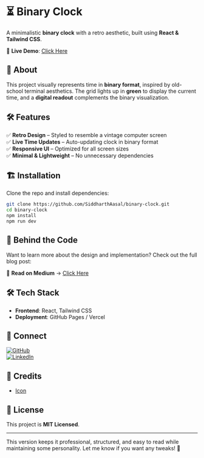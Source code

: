 # ⏳ Binary Clock  

A minimalistic **binary clock** with a retro aesthetic, built using **React & Tailwind CSS**.  

🚀 **Live Demo**: [Click Here](https://binary-clock-v0.vercel.app/)  

## 📜 About  

This project visually represents time in **binary format**, inspired by old-school terminal aesthetics. The grid lights up in **green** to display the current time, and a **digital readout** complements the binary visualization.  

## 🛠️ Features  

✅ **Retro Design** – Styled to resemble a vintage computer screen  
✅ **Live Time Updates** – Auto-updating clock in binary format  
✅ **Responsive UI** – Optimized for all screen sizes  
✅ **Minimal & Lightweight** – No unnecessary dependencies  
 
## 🏗️ Installation  

Clone the repo and install dependencies:  

```sh
git clone https://github.com/SiddharthAasal/binary-clock.git
cd binary-clock
npm install
npm run dev
```

## 📖 Behind the Code

Want to learn more about the design and implementation? Check out the full blog post:

📝 **Read on Medium** → [Click Here](https://medium.com/@siddharthaasal/understanding-time-in-binary-f7ab6ea5f5b0)

## 🛠️ Tech Stack  

- **Frontend**: React, Tailwind CSS  
- **Deployment**: GitHub Pages / Vercel  

## 🔗 Connect  

[![GitHub](https://img.shields.io/badge/GitHub-@SiddharthAasal-181717?style=flat&logo=github)](https://github.com/SiddharthAasal)  
[![LinkedIn](https://img.shields.io/badge/LinkedIn-Siddharth%20Aasal-blue?style=flat&logo=linkedin)](https://www.linkedin.com/in/your-linkedin/)  


## 🎨 Credits

- [Icon](https://www.flaticon.com/free-icon/hackathon_2620358?term=binary+clock&page=1&position=2&origin=search&related_id=2620358)


## 📜 License  

This project is **MIT Licensed**.  

---

This version keeps it professional, structured, and easy to read while maintaining some personality. Let me know if you want any tweaks! 🚀


